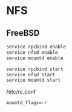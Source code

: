 # NFS

## FreeBSD

```bash
service rpcbind enable
service nfsd enable
service mountd enable

service rpcbind start
service nfsd start
service mountd start
```

/etc/rc.conf

`mountd_flags=-r`
